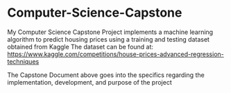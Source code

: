 # Computer-Science-Capstone

My Computer Science Capstone Project implements a machine learning algorithm to predict housing prices using a training and testing dataset obtained from Kaggle
The dataset can be found at: https://www.kaggle.com/competitions/house-prices-advanced-regression-techniques

The Capstone Document above goes into the specifics regarding the implementation, development, and purpose of the project
